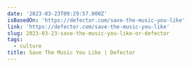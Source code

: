 ```yaml
---
date: '2023-03-23T09:29:57.000Z'
isBasedOn: 'https://defector.com/save-the-music-you-like'
link: 'https://defector.com/save-the-music-you-like'
slug: 2023-03-23-save-the-music-you-like-or-defector
tags:
  - culture
title: Save The Music You Like | Defector
---
```


